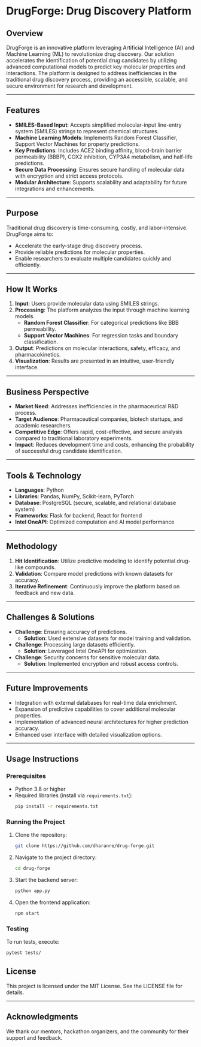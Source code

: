 # DrugForge: Drug Discovery Platform

## Overview
DrugForge is an innovative platform leveraging Artificial Intelligence (AI) and Machine Learning (ML) to revolutionize drug discovery. Our solution accelerates the identification of potential drug candidates by utilizing advanced computational models to predict key molecular properties and interactions. The platform is designed to address inefficiencies in the traditional drug discovery process, providing an accessible, scalable, and secure environment for research and development.

---

## Features
- **SMILES-Based Input**: Accepts simplified molecular-input line-entry system (SMILES) strings to represent chemical structures.
- **Machine Learning Models**: Implements Random Forest Classifier, Support Vector Machines for property predictions.
- **Key Predictions**: Includes ACE2 binding affinity, blood-brain barrier permeability (BBBP), COX2 inhibition, CYP3A4 metabolism, and half-life predictions.
- **Secure Data Processing**: Ensures secure handling of molecular data with encryption and strict access protocols.
- **Modular Architecture**: Supports scalability and adaptability for future integrations and enhancements.

---

## Purpose
Traditional drug discovery is time-consuming, costly, and labor-intensive. DrugForge aims to:
- Accelerate the early-stage drug discovery process.
- Provide reliable predictions for molecular properties.
- Enable researchers to evaluate multiple candidates quickly and efficiently.

---

## How It Works
1. **Input**: Users provide molecular data using SMILES strings.
2. **Processing**: The platform analyzes the input through machine learning models.
   - **Random Forest Classifier**: For categorical predictions like BBB permeability.
   - **Support Vector Machines**: For regression tasks and boundary classification.
3. **Output**: Predictions on molecular interactions, safety, efficacy, and pharmacokinetics.
4. **Visualization**: Results are presented in an intuitive, user-friendly interface.

---

## Business Perspective
- **Market Need**: Addresses inefficiencies in the pharmaceutical R&D process.
- **Target Audience**: Pharmaceutical companies, biotech startups, and academic researchers.
- **Competitive Edge**: Offers rapid, cost-effective, and secure analysis compared to traditional laboratory experiments.
- **Impact**: Reduces development time and costs, enhancing the probability of successful drug candidate identification.

---

## Tools & Technology
- **Languages**: Python
- **Libraries**: Pandas, NumPy, Scikit-learn, PyTorch
- **Database**: PostgreSQL (secure, scalable, and relational database system)
- **Frameworks**: Flask for backend, React for frontend
- **Intel OneAPI**: Optimized computation and AI model performance

---

## Methodology
1. **Hit Identification**: Utilize predictive modeling to identify potential drug-like compounds.
2. **Validation**: Compare model predictions with known datasets for accuracy.
3. **Iterative Refinement**: Continuously improve the platform based on feedback and new data.

---

## Challenges & Solutions
- **Challenge**: Ensuring accuracy of predictions.
  - **Solution**: Used extensive datasets for model training and validation.
- **Challenge**: Processing large datasets efficiently.
  - **Solution**: Leveraged Intel OneAPI for optimization.
- **Challenge**: Security concerns for sensitive molecular data.
  - **Solution**: Implemented encryption and robust access controls.

---

## Future Improvements
- Integration with external databases for real-time data enrichment.
- Expansion of predictive capabilities to cover additional molecular properties.
- Implementation of advanced neural architectures for higher prediction accuracy.
- Enhanced user interface with detailed visualization options.

---

## Usage Instructions
### Prerequisites
- Python 3.8 or higher
- Required libraries (install via `requirements.txt`):
  ```bash
  pip install -r requirements.txt
  ```

### Running the Project
1. Clone the repository:
   ```bash
   git clone https://github.com/dharanre/drug-forge.git
   ```
2. Navigate to the project directory:
   ```bash
   cd drug-forge
   ```
3. Start the backend server:
   ```bash
   python app.py
   ```
4. Open the frontend application:
   ```bash
   npm start
   ```

### Testing
To run tests, execute:
```bash
pytest tests/
```

## License
This project is licensed under the MIT License. See the LICENSE file for details.

---

## Acknowledgments
We thank our mentors, hackathon organizers, and the community for their support and feedback. 
